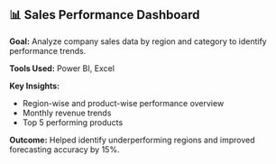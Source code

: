 ## 📊 Sales Performance Dashboard

**Goal:** Analyze company sales data by region and category to identify performance trends.

**Tools Used:** Power BI, Excel

**Key Insights:**
- Region-wise and product-wise performance overview
- Monthly revenue trends
- Top 5 performing products

**Outcome:** Helped identify underperforming regions and improved forecasting accuracy by 15%.


